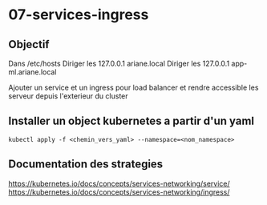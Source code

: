 # 07-services-ingress

## Objectif

Dans /etc/hosts
Diriger les 127.0.0.1   ariane.local
Diriger les 127.0.0.1   app-ml.ariane.local

Ajouter un service et un ingress pour load balancer et rendre accessible les serveur depuis l'exterieur du cluster

## Installer un object kubernetes a partir d'un yaml

```shell
kubectl apply -f <chemin_vers_yaml> --namespace=<nom_namespace>
```



## Documentation des strategies
https://kubernetes.io/docs/concepts/services-networking/service/
https://kubernetes.io/docs/concepts/services-networking/ingress/